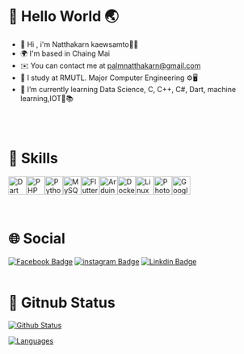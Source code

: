 # 🙌 Hello World 🌏
  * 👋 Hi , i'm Natthakarn kaewsamto🙋‍♀️                 
  * 🌍  I'm based in Chaing Mai                                
  * ✉️  You can contact me at [palmnatthakarn@gmail.com](mailto:palmnatthakarn@gmail.com)                           
  * 🌱 I study at RMUTL. Major Computer Engineering ⚙️🖥️                               
  * 💭 I’m currently learning Data Science, C, C++, C#, Dart, machine learning,IOT🦾📚
<br>
<br>

# 👾 Skills
<p align="left">
<a href="https://docs.microsoft.com/en-us/cpp/?view=msvc-170" target="_blank" rel="noreferrer"></a><a href="https://docs.microsoft.com/en-us/cpp/?view=msvc-170" target="_blank" rel="noreferrer"></a><a href="https://docs.microsoft.com/en-us/dotnet/csharp/" target="_blank" rel="noreferrer"></a><a href="https://dart.dev/" target="_blank" rel="noreferrer"><img src="https://raw.githubusercontent.com/danielcranney/readme-generator/main/public/icons/skills/dart-colored.svg" width="36" height="36" alt="Dart" /></a><a href="https://www.php.net/" target="_blank" rel="noreferrer"><img src="https://raw.githubusercontent.com/danielcranney/readme-generator/main/public/icons/skills/php-colored.svg" width="36" height="36" alt="PHP" /></a><a href="https://www.python.org/" target="_blank" rel="noreferrer"><img src="https://raw.githubusercontent.com/danielcranney/readme-generator/main/public/icons/skills/python-colored.svg" width="36" height="36" alt="Python" /></a><a href="https://www.mysql.com/" target="_blank" rel="noreferrer"><img src="https://raw.githubusercontent.com/danielcranney/readme-generator/main/public/icons/skills/mysql-colored.svg" width="36" height="36" alt="MySQL" /></a><a href="https://flutter.dev/" target="_blank" rel="noreferrer"><img src="https://raw.githubusercontent.com/danielcranney/readme-generator/main/public/icons/skills/flutter-colored.svg" width="36" height="36" alt="Flutter" /></a><a href="https://store.arduino.cc/?gclid=Cj0KCQjw2eilBhCCARIsAG0Pf8uueBifykWcsSS4LPESeGQfxGVKJYnzV7bz471XfknQJy_1VINVWM8aAkLtEALw_wcB" target="_blank" rel="noreferrer"><img src="https://raw.githubusercontent.com/danielcranney/readme-generator/main/public/icons/skills/arduino-colored.svg" width="36" height="36" alt="Arduino" /></a><a href="https://www.docker.com/" target="_blank" rel="noreferrer"><img src="https://raw.githubusercontent.com/danielcranney/readme-generator/main/public/icons/skills/docker-colored.svg" width="36" height="36" alt="Docker" /></a><a href="https://www.linux.org" target="_blank" rel="noreferrer"><img src="https://raw.githubusercontent.com/danielcranney/readme-generator/main/public/icons/skills/linux-colored.svg" width="36" height="36" alt="Linux" /></a><a href="https://www.adobe.com/uk/products/photoshop.html" target="_blank" rel="noreferrer"><img src="https://raw.githubusercontent.com/danielcranney/readme-generator/main/public/icons/skills/photoshop-colored.svg" width="36" height="36" alt="Photoshop" /></a><a href="https://cloud.google.com/" target="_blank" rel="noreferrer"><img src="https://raw.githubusercontent.com/danielcranney/readme-generator/main/public/icons/skills/googlecloud-colored.svg" width="36" height="36" alt="Google Cloud" /></a>
</p>

<br>

# 🌐 Social 

[![Facebook Badge](https://img.shields.io/badge/-PALMMY-blue?style=flat&logo=Facebook&logoColor=white&link=https://www.facebook.com/PALM.P02/)](https://www.facebook.com/PALM.P02/)
[![instagram Badge](https://img.shields.io/badge/-0pxlxy2-8938FF?style=flat&logo=instagram&logoColor=white)](https://www.instagram.com/0pxlxy2/?hl=en)
[![Linkdin Badge](https://img.shields.io/badge/-linkedin-2E3192?style=flat&logo=linkedin&logoColor=white&link=https://www.linkedin.com/in/natthakarn-kaewsamtor-4161162a4/)](https://www.linkedin.com/in/natthakarn-kaewsamtor-4161162a4/)
<br>
<br>
# 🌟 Gitnub Status
[![Github Status](https://github-readme-stats.vercel.app/api?username=palmnatthakarn&count_private=true&theme=onedark&show_icons=true)](https://github.com/palmnatthakarn)

[![Languages](https://github-readme-stats.vercel.app/api/top-langs/?username=palmnatthakarn&layout=compact&langs_count=10&hide_border=true&custom_title=Languages&bg_color=f5f5f5)](https://github.com/palmnatthakarn)

